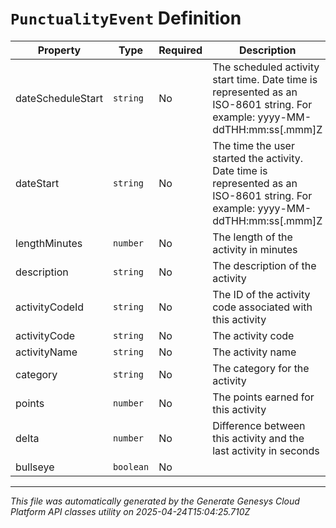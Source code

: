 # `PunctualityEvent` Definition

| Property | Type | Required | Description |
|----------|------|----------|-------------|
| dateScheduleStart | `string` | No | The scheduled activity start time. Date time is represented as an ISO-8601 string. For example: yyyy-MM-ddTHH:mm:ss[.mmm]Z |
| dateStart | `string` | No | The time the user started the activity. Date time is represented as an ISO-8601 string. For example: yyyy-MM-ddTHH:mm:ss[.mmm]Z |
| lengthMinutes | `number` | No | The length of the activity in minutes |
| description | `string` | No | The description of the activity |
| activityCodeId | `string` | No | The ID of the activity code associated with this activity |
| activityCode | `string` | No | The activity code |
| activityName | `string` | No | The activity name |
| category | `string` | No | The category for the activity |
| points | `number` | No | The points earned for this activity |
| delta | `number` | No | Difference between this activity and the last activity in seconds |
| bullseye | `boolean` | No |  |

---

*This file was automatically generated by the Generate Genesys Cloud Platform API classes utility on 2025-04-24T15:04:25.710Z*